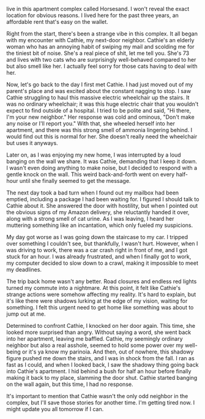  live in this apartment complex called Horsesand. I won't reveal the exact location for obvious reasons. I lived here for the past three years, an affordable rent that's easy on the wallet.

  
Right from the start, there's been a strange vibe in this complex. It all began with my encounter with Cathie, my next-door neighbor. Cathie's an elderly woman who has an annoying habit of swiping my mail and scolding me for the tiniest bit of noise. She's a real piece of shit, let me tell you. She's 73 and lives with two cats who are surprisingly well-behaved compared to her but also smell like her. I actually feel sorry for those cats having to deal with her.  


Now, let's go back to the day I first met Cathie. I had just moved out of my parent's place and was excited about the constant nagging to stop. I saw Cathie struggling to haul this massive electric wheelchair up the stairs. It was no ordinary wheelchair; it was this huge electric chair that you wouldn't expect to find outside of a hospital. I tried to be polite and said, "Hi there, I'm your new neighbor." Her response was cold and ominous, "Don't make any noise or I'll report you." With that, she wheeled herself into her apartment, and there was this strong smell of ammonia lingering behind. I would find out this is normal for her. She doesn't really need the wheelchair but uses it anyways.  


Later on, as I was enjoying my new home, I was interrupted by a loud banging on the wall we share. It was Cathie, demanding that I keep it down. I wasn't even doing anything to make noise, but I decided to respond with a gentle knock on the wall. This weird back-and-forth went on every half-hour until she finally seemed to get the message.

  
The next day took a bad turn when I found out my mailbox had been emptied, including a package I had been waiting for. I figured I should talk to Cathie about it. She answered the door with hostility, but when I pointed out the obvious signs of my Amazon delivery, she reluctantly handed it over, along with a strong smell of cat urine. As I was leaving, I heard her muttering something like an incantation, which only fueled my suspicions.  
My day got worse as I was going down the staircase to my car. I tripped over something I couldn't see, but thankfully, I wasn't hurt. However, when I was driving to work, there was a car crash right in front of me, and I got stuck for an hour. I was already frustrated, and when I finally got to work, my computer decided to slow down to a crawl, making it impossible to meet my deadlines.  


The trip back home wasn't any better. Road closures and endless red lights turned my commute into a nightmare. At this point, it felt like Cathie's strange actions were somehow affecting my reality. It's hard to explain, but it's like there were shadows lurking at the edge of my vision, waiting for something. I felt this urgent need to get home like something was about to jump out at me.

  
Determined to confront Cathie, I knocked on her door again. This time, she looked more surprised than angry. Without saying a word, she went back into her apartment, leaving me baffled. Cathie, my seemingly ordinary neighbor but also a real asshole, seemed to hold some power over my well-being or it's ya know my parinoia. And then, out of nowhere, this shadowy figure pushed me down the stairs, and I was in shock from the fall. I ran as fast as I could, and when I looked back, I saw the shadowy thing going back into Cathie's apartment. I hid behind a bush for half an hour before finally making it back to my place, slamming the door shut. Cathie started banging on the wall again, but this time, I had no response.  


It's important to mention that Cathie wasn't the only odd neighbor in the complex, but I'll save those stories for another time. I'm getting tired now. I might update you all tomorrow if I can.